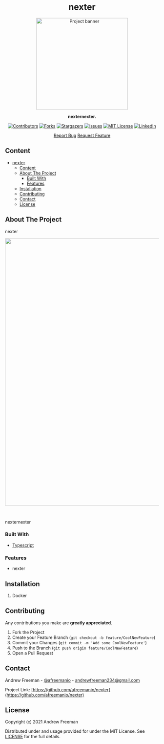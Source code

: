 <div align="center">

# nexter

<img src=".repo/icon.jpg" alt='Project banner' width='300px'>

**nexternexter.**

<!-- ![GitHub release (latest by date including pre-releases)](https://img.shields.io/github/v/release/ottxrgxist/stag?include_prereleases) -->
<!-- [![GitHub release (lastest by date including pre-releases)][releases-shield]][contributors-url] -->
[![Contributors][contributors-shield]][contributors-url]
[![Forks][forks-shield]][forks-url]
[![Stargazers][stars-shield]][stars-url]
[![Issues][issues-shield]][issues-url]
[![MIT License][license-shield]][license-url]
[![LinkedIn][linkedin-shield]][linkedin-url]

<!-- <a href='https://ko-fi.com/afreemanio' target='_blank'><img height='35' style='border:0px;height:46px;' src='https://az743702.vo.msecnd.net/cdn/kofi3.png?v=0' border='0' alt='Buy Me a Coffee at ko-fi.com' /> -->
<p>
    <a href="https://github.com/afreemanio/nexter/issues">Report Bug</a>
    <a href="https://github.com/afreemanio/nexter/issues">Request Feature</a>
</p>

<!-- <p align="left">
  <p align="left">

    ·

    <br />
    <br />
    nexter web
    <br />
    <br />
  </p>
</p> -->

</div>


## Content

<!-- no toc -->

- [nexter](#nexter)
  - [Content](#content)
  - [About The Project](#about-the-project)
    - [Built With](#built-with)
    - [Features](#features)
  - [Installation](#installation)
  - [Contributing](#contributing)
  - [Contact](#contact)
  - [License](#license)

<!-- ABOUT THE PROJECT -->

## About The Project

nexter

<p>
  <a href="https://github.com/afreemanio/nexter/">
    <img src="https://imgur.com/OXnn6kk.jpg" alt="" width="875">
  </a>
</p>
<p align="left">
    <br />
</p>

nexternexter
### Built With

- [Typescript](https://www.typescriptlang.org/)

### Features

- nexter


## Installation

1.  Docker
## Contributing

Any contributions you make are **greatly appreciated**.

1. Fork the Project
2. Create your Feature Branch (`git checkout -b feature/CoolNewFeature`)
3. Commit your Changes (`git commit -m 'Add some CoolNewFeature'`)
4. Push to the Branch (`git push origin feature/CoolNewFeature`)
5. Open a Pull Request

<!-- CONTACT -->

## Contact

Andrew Freeman - [@afreemanio](https://twitter.com/afreemanio) - andrewfreeman234@gmail.com

Project Link: [https://github.com/afreemanio/nexter](https://github.com/afreemanio/nexter)

## License

Copyright (c) 2021 Andrew Freeman

Distributed under and usage provided for under the MIT License. See [LICENSE][license-url] for the full details.

<!-- MARKDOWN LINKS & IMAGES -->
<!-- https://www.markdownguide.org/basic-syntax/#reference-style-links -->

[releases-shield]: https://img.shields.io/github/v/release/afreemanio/nexter?include_prereleases?style=for-the-badge
[contributors-shield]: https://img.shields.io/github/contributors/afreemanio/nexter.svg?style=for-the-badge
[contributors-url]: https://github.com/afreemanio/nexter/graphs/contributors
[forks-shield]: https://img.shields.io/github/forks/afreemanio/nexter.svg?style=for-the-badge
[forks-url]: https://github.com/afreemanio/nexter/network/members
[stars-shield]: https://img.shields.io/github/stars/afreemanio/nexter.svg?style=for-the-badge
[stars-url]: https://github.com/afreemanio/nexter/stargazers
[issues-shield]: https://img.shields.io/github/issues/afreemanio/nexter.svg?style=for-the-badge
[issues-url]: https://github.com/afreemanio/nexter/issues
[license-shield]: https://img.shields.io/github/license/afreemanio/nexter.svg?style=for-the-badge
[license-url]: https://github.com/afreemanio/nexter/blob/master/LICENSE
[linkedin-shield]: https://img.shields.io/badge/-LinkedIn-black.svg?style=for-the-badge&logo=linkedin&colorB=555
[linkedin-url]: https://linkedin.com/in/afreemanio
